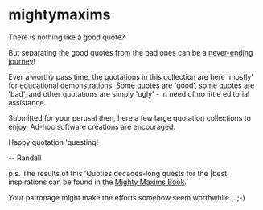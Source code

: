 # mightymaxims
There is nothing like a good quote?

But separating the good quotes from the bad ones can be a [never-ending journey](https://sourceforge.net/projects/mightymaxims/)!

Ever a worthy pass time, the quotations in this collection are here 'mostly' for educational demonstrations. Some quotes are 'good', some quotes are 'bad', and other quotations are simply 'ugly' - in need of no little editorial assistance.

Submitted for your perusal then, here a few large quotation collections to enjoy. Ad-hoc software creations are encouraged.

Happy quotation 'questing!

-- Randall

p.s. The results of this 'Quoties decades-long quests for the |best| inspirations can be found in the [Mighty Maxims Book](https://www.amazon.com/Mighty-Maxims-2021-Randall-Nagy-ebook/dp/B09H9DV8KV). 

Your patronage might make the efforts somehow seem worthwhile... ;-)

